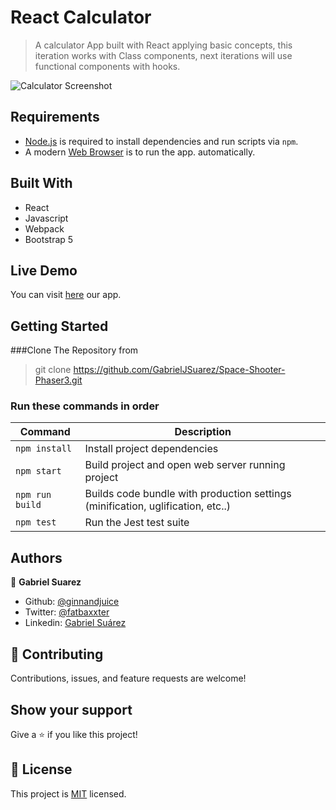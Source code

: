 # React Calculator

> A calculator App built with React applying basic concepts, this iteration works with Class components, next iterations will use functional components with hooks.

![Calculator Screenshot]()

## Requirements

- [Node.js](https://nodejs.org) is required to install dependencies and run scripts via `npm`.
- A modern [Web Browser](https://google.com) is to run the app.
automatically.
  
## Built With

- React
- Javascript
- Webpack
- Bootstrap 5

## Live Demo

You can visit [here](https://thawing-scrubland-48738.herokuapp.com/) our app.

## Getting Started

###Clone The Repository from

>git clone https://github.com/GabrielJSuarez/Space-Shooter-Phaser3.git

### Run these commands in order

| Command | Description |
|---------|-------------|
| `npm install` | Install project dependencies |
| `npm start` | Build project and open web server running project |
| `npm run build` | Builds code bundle with production settings (minification, uglification, etc..) |
| `npm test` | Run the Jest test suite |

## Authors

👤 **Gabriel Suarez**
- Github: [@ginnandjuice](https://github.com/ginnandjuice)
- Twitter: [@fatbaxxter](https://twitter.com/fatbaxxter)
- Linkedin: [Gabriel Suárez](https://www.linkedin.com/in/gabriel-ginn-suarez/)

## 🤝 Contributing

Contributions, issues, and feature requests are welcome!

## Show your support

Give a ⭐️ if you like this project!

## 📝 License

This project is [MIT](https://github.com/alexisbec/JS-ToDoList/blob/development/LICENSE) licensed.
